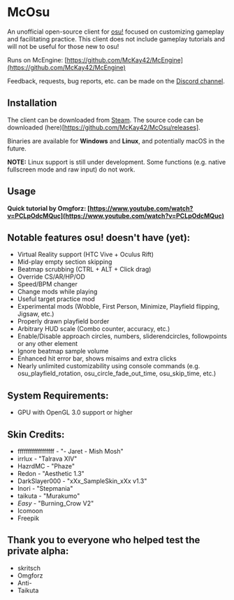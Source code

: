 # McOsu

An unofficial open-source client for [osu!](https://osu.ppy.sh) focused on customizing gameplay and facilitating practice.
This client does not include gameplay tutorials and will not be useful for those new to osu!

Runs on McEngine: [https://github.com/McKay42/McEngine](https://github.com/McKay42/McEngine)

Feedback, requests, bug reports, etc. can be made on the [Discord channel](https://discord.gg/3UQnt7X).

## Installation
The client can be downloaded from [Steam](http://store.steampowered.com/app/607260/McOsu/). The source code can be downloaded (here)[https://github.com/McKay42/McOsu/releases].

Binaries are available for **Windows** and **Linux**, and potentially macOS in the future.

**NOTE:** Linux support is still under development. Some functions (e.g. native fullscreen mode and raw input) do not work.

## Usage
**Quick tutorial by Omgforz: [https://www.youtube.com/watch?v=PCLpOdcMQuc](https://www.youtube.com/watch?v=PCLpOdcMQuc)**

## Notable features osu! doesn't have (yet):
- Virtual Reality support (HTC Vive + Oculus Rift)
- Mid-play empty section skipping
- Beatmap scrubbing (CTRL + ALT + Click drag)
- Override CS/AR/HP/OD
- Speed/BPM changer
- Change mods while playing
- Useful target practice mod
- Experimental mods (Wobble, First Person, Minimize, Playfield flipping, Jigsaw, etc.)
- Properly drawn playfield border
- Arbitrary HUD scale (Combo counter, accuracy, etc.)
- Enable/Disable approach circles, numbers, sliderendcircles, followpoints or any other element
- Ignore beatmap sample volume
- Enhanced hit error bar, shows misaims and extra clicks
- Nearly unlimited customizability using console commands (e.g. osu_playfield_rotation, osu_circle_fade_out_time, osu_skip_time, etc.)

## System Requirements:
- GPU with OpenGL 3.0 support or higher

## Skin Credits:
- ffffffffffffffffff - "- Jaret - Mish Mosh"
- irrlux - "Talrava XIV"
- HazrdMC - "Phaze"
- Redon - "Aesthetic 1.3"
- DarkSlayer000 - "xXx_SampleSkin_xXx v1.3"
- Inori - "Stepmania"
- taikuta - "Murakumo"
- _Easy_ - "Burning_Crow V2"
- Icomoon
- Freepik

## Thank you to everyone who helped test the private alpha:
- skritsch
- Omgforz
- Anti-
- Taikuta
